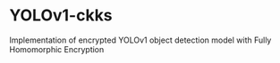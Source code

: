 # YOLOv1-ckks
Implementation of encrypted YOLOv1 object detection model with Fully Homomorphic Encryption
